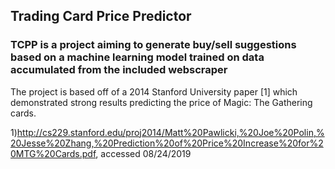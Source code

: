 
    
## Trading Card Price Predictor

### TCPP is a project aiming to generate buy/sell suggestions based on a machine learning model trained on data accumulated from the included webscraper

The project is based off of a 2014 Stanford University paper [1] which demonstrated strong results predicting the price of Magic: The Gathering cards.

1)http://cs229.stanford.edu/proj2014/Matt%20Pawlicki,%20Joe%20Polin,%20Jesse%20Zhang,%20Prediction%20of%20Price%20Increase%20for%20MTG%20Cards.pdf, accessed 08/24/2019  
